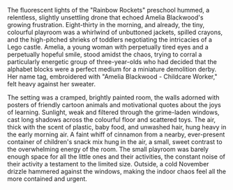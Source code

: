 The fluorescent lights of the "Rainbow Rockets" preschool hummed, a relentless, slightly unsettling drone that echoed Amelia Blackwood's growing frustration.  Eight-thirty in the morning, and already, the tiny, colourful playroom was a whirlwind of unbuttoned jackets, spilled crayons, and the high-pitched shrieks of toddlers negotiating the intricacies of a Lego castle. Amelia, a young woman with perpetually tired eyes and a perpetually hopeful smile, stood amidst the chaos, trying to corral a particularly energetic group of three-year-olds who had decided that the alphabet blocks were a perfect medium for a miniature demolition derby.  Her name tag, embroidered with "Amelia Blackwood - Childcare Worker," felt heavy against her sweater.

The setting was a cramped, brightly painted room, the walls adorned with posters of friendly cartoon animals and motivational quotes about the joys of learning.  Sunlight, weak and filtered through the grime-laden windows, cast long shadows across the colourful floor and scattered toys.  The air, thick with the scent of plastic, baby food, and unwashed hair, hung heavy in the early morning air.  A faint whiff of cinnamon from a nearby, ever-present container of children's snack mix hung in the air, a small, sweet contrast to the overwhelming energy of the room.  The small playroom was barely enough space for all the little ones and their activities, the constant noise of their activity a testament to the limited size. Outside, a cold November drizzle hammered against the windows, making the indoor chaos feel all the more contained and urgent.
